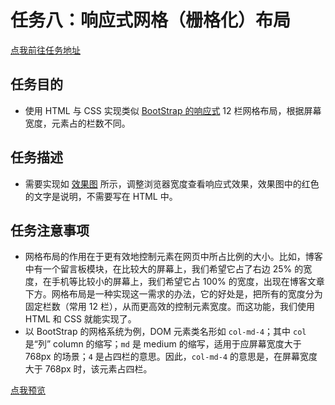 # 任务八：响应式网格（栅格化）布局
[点我前往任务地址](http://ife.baidu.com/course/detail/id/104)

## 任务目的
*	使用 HTML 与 CSS 实现类似 [BootStrap 的响应式](http://v4-alpha.getbootstrap.com/layout/grid/) 12 栏网格布局，根据屏幕宽度，元素占的栏数不同。

## 任务描述
*	需要实现如 [效果图](http://7xrp04.com1.z0.glb.clouddn.com/task_1_8_1.png) 所示，调整浏览器宽度查看响应式效果，效果图中的红色的文字是说明，不需要写在 HTML 中。

## 任务注意事项
*	网格布局的作用在于更有效地控制元素在网页中所占比例的大小。比如，博客中有一个留言板模块，在比较大的屏幕上，我们希望它占了右边 25% 的宽度，在手机等比较小的屏幕上，我们希望它占 100% 的宽度，出现在博客文章下方。网格布局是一种实现这一需求的办法，它的好处是，把所有的宽度分为固定栏数（常用 12 栏），从而更高效的控制元素宽度。而这功能，我们使用 HTML 和 CSS 就能实现了。
*	以 BootStrap 的网格系统为例，DOM 元素类名形如 <code>col-md-4</code>；其中 <code>col</code> 是“列” column 的缩写；<code>md</code> 是 medium 的缩写，适用于应屏幕宽度大于 768px 的场景；<code>4</code> 是占四栏的意思。因此，<code>col-md-4</code> 的意思是，在屏幕宽度大于 768px 时，该元素占四栏。

[点我预览](http://htmlpreview.github.io/?https://github.com/RAAMENN/ife2017/blob/master/html%2Bcss/%E4%BB%BB%E5%8A%A1%E5%85%AB/%E4%BB%BB%E5%8A%A1%E5%85%AB.html)